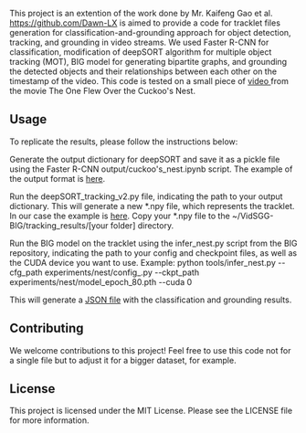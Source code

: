 This project is an extention of the work done by Mr. Kaifeng Gao et al. https://github.com/Dawn-LX
is aimed to provide a code for tracklet files generation for classification-and-grounding approach for object detection, tracking, and grounding in video streams. We used Faster R-CNN for classification, modification of deepSORT algorithm for multiple object tracking (MOT), BIG model for generating bipartite graphs, and grounding the detected objects and their relationships between each other on the timestamp of the video.
This code is tested on a small piece of [ video  ](https://drive.google.com/file/d/1z6W9TOnjFAdkNhM52cYXATypJMK5T_0h/view?usp=sharing)from the movie The One Flew Over the Cuckoo's Nest.

<h2>Usage</h2>

To replicate the results, please follow the instructions below:

Generate the output dictionary for deepSORT and save it as a pickle file using the Faster R-CNN output/cuckoo's_nest.ipynb script.
The example of the output format is [here](https://drive.google.com/file/d/1-4PufkhbU7xAAZTpG28UIxQhUTbS0LI5/view?usp=sharing).

Run the deepSORT_tracking_v2.py file, indicating the path to your output dictionary. This will generate a new *.npy file, which represents the tracklet. In our case the example is [here](https://drive.google.com/file/d/1FZmZW-F6_O2_PBqF3RL81qu6IFyNLU_Z/view?usp=sharing).
Copy your *.npy file to the ~/VidSGG-BIG/tracking_results/[your folder] directory.

Run the BIG model on the tracklet using the infer_nest.py script from the BIG repository, indicating the path to your config and checkpoint files, as well as the CUDA device you want to use. 
Example:
python tools/infer_nest.py --cfg_path experiments/nest/config_.py --ckpt_path experiments/nest/model_epoch_80.pth --cuda 0

This will generate a [JSON file](https://drive.google.com/file/d/1g1tduZJ5_y-15ALT-NVn3WTSuNAlfzUm/view?usp=sharing) with the classification and grounding results.

<h2>Contributing</h2>

We welcome contributions to this project! Feel free to use this code not for a single file but to adjust it for a bigger dataset, for example.

<h2>License</h2>
This project is licensed under the MIT License. Please see the LICENSE file for more information.





